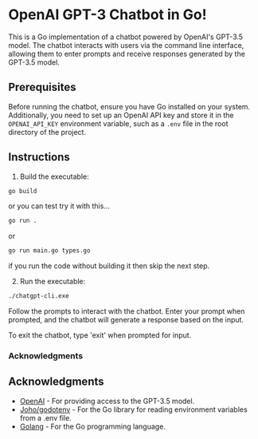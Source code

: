 # OpenAI GPT-3 Chatbot in Go!

This is a Go implementation of a chatbot powered by OpenAI's GPT-3.5 model. The chatbot interacts with users via the command line interface, allowing them to enter prompts and receive responses generated by the GPT-3.5 model.

## Prerequisites

Before running the chatbot, ensure you have Go installed on your system. Additionally, you need to set up an OpenAI API key and store it in the `OPENAI_API_KEY` environment variable, such as a `.env` file in the root directory of the project.

## Instructions

1. Build the executable:

```bash
go build
```

or you can test try it with this...

```bash
go run .
```

or

```bash
go run main.go types.go
```

if you run the code without building it then skip the next step.

2. Run the executable:

```bash
./chatgpt-cli.exe
```

Follow the prompts to interact with the chatbot. Enter your prompt when prompted, and the chatbot will generate a response based on the input.

To exit the chatbot, type 'exit' when prompted for input.

### Acknowledgments

## Acknowledgments

- [OpenAI](https://openai.com/) - For providing access to the GPT-3.5 model.
- [Joho/godotenv](https://github.com/joho/godotenv) - For the Go library for reading environment variables from a .env file.
- [Golang](https://golang.org/) - For the Go programming language.
